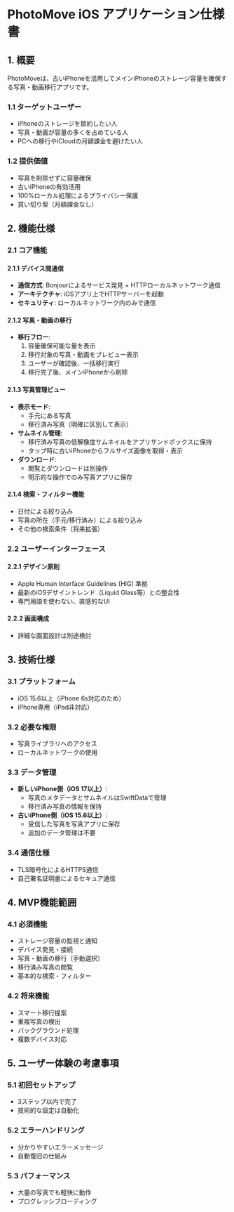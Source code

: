 # PhotoMove iOS アプリケーション仕様書

## 1. 概要

PhotoMoveは、古いiPhoneを活用してメインiPhoneのストレージ容量を確保する写真・動画移行アプリです。

### 1.1 ターゲットユーザー
- iPhoneのストレージを節約したい人
- 写真・動画が容量の多くを占めている人
- PCへの移行やiCloudの月額課金を避けたい人

### 1.2 提供価値
- 写真を削除せずに容量確保
- 古いiPhoneの有効活用
- 100%ローカル処理によるプライバシー保護
- 買い切り型（月額課金なし）

## 2. 機能仕様

### 2.1 コア機能

#### 2.1.1 デバイス間通信
- **通信方式**: Bonjourによるサービス発見 + HTTPローカルネットワーク通信
- **アーキテクチャ**: iOSアプリ上でHTTPサーバーを起動
- **セキュリティ**: ローカルネットワーク内のみで通信

#### 2.1.2 写真・動画の移行
- **移行フロー**:
  1. 容量確保可能な量を表示
  2. 移行対象の写真・動画をプレビュー表示
  3. ユーザーが確認後、一括移行実行
  4. 移行完了後、メインiPhoneから削除

#### 2.1.3 写真管理ビュー
- **表示モード**:
  - 手元にある写真
  - 移行済み写真（明確に区別して表示）
- **サムネイル管理**:
  - 移行済み写真の低解像度サムネイルをアプリサンドボックスに保持
  - タップ時に古いiPhoneからフルサイズ画像を取得・表示
- **ダウンロード**:
  - 閲覧とダウンロードは別操作
  - 明示的な操作でのみ写真アプリに保存

#### 2.1.4 検索・フィルター機能
- 日付による絞り込み
- 写真の所在（手元/移行済み）による絞り込み
- その他の検索条件（将来拡張）

### 2.2 ユーザーインターフェース

#### 2.2.1 デザイン原則
- Apple Human Interface Guidelines (HIG) 準拠
- 最新のiOSデザイントレンド（Liquid Glass等）との整合性
- 専門用語を使わない、直感的なUI

#### 2.2.2 画面構成
- 詳細な画面設計は別途検討

## 3. 技術仕様

### 3.1 プラットフォーム
- iOS 15.6以上（iPhone 6s対応のため）
- iPhone専用（iPad非対応）

### 3.2 必要な権限
- 写真ライブラリへのアクセス
- ローカルネットワークの使用

### 3.3 データ管理
- **新しいiPhone側（iOS 17以上）**:
  - 写真のメタデータとサムネイルはSwiftDataで管理
  - 移行済み写真の情報を保持
- **古いiPhone側（iOS 15.6以上）**:
  - 受信した写真を写真アプリに保存
  - 追加のデータ管理は不要

### 3.4 通信仕様
- TLS暗号化によるHTTPS通信
- 自己署名証明書によるセキュア通信

## 4. MVP機能範囲

### 4.1 必須機能
- ストレージ容量の監視と通知
- デバイス発見・接続
- 写真・動画の移行（手動選択）
- 移行済み写真の閲覧
- 基本的な検索・フィルター

### 4.2 将来機能
- スマート移行提案
- 重複写真の検出
- バックグラウンド処理
- 複数デバイス対応

## 5. ユーザー体験の考慮事項

### 5.1 初回セットアップ
- 3ステップ以内で完了
- 技術的な設定は自動化

### 5.2 エラーハンドリング
- 分かりやすいエラーメッセージ
- 自動復旧の仕組み

### 5.3 パフォーマンス
- 大量の写真でも軽快に動作
- プログレッシブローディング